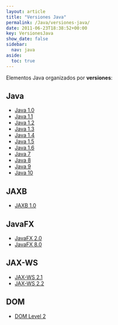 ```yaml
---
layout: article
title: "Versiones Java"
permalink: /Java/versiones-java/
date: 2011-06-23T18:38:52+00:00
key: VersionesJava
show_date: false
sidebar:
  nav: java
aside:
  toc: true
---
```


Elementos Java organizados por **versiones**: 

## Java
<ul>
  <li><a href="/Java/tag/java-1.0/">Java 1.0</a></li>
  <li><a href="/Java/tag/java-1.1/">Java 1.1</a></li>
  <li><a href="/Java/tag/java-1.2/">Java 1.2</a></li>
  <li><a href="/Java/tag/java-1.3/">Java 1.3</a></li>
  <li><a href="/Java/tag/java-1.4/">Java 1.4</a></li>
  <li><a href="/Java/tag/java-1.5/">Java 1.5</a></li>
  <li><a href="/Java/tag/java-1.6/">Java 1.6</a></li>
  <li><a href="/Java/tag/java-7/">Java 7</a></li>
  <li><a href="/Java/tag/java-8/">Java 8</a></li>
  <li><a href="/Java/tag/java-9/">Java 9</a></li>
  <li><a href="/Java/tag/java-10/">Java 10</a></li>
</ul>

## JAXB
<ul>
  <li><a href="/Java/tag/jaxb-1.0/">JAXB 1.0</a></li>
</ul>

## JavaFX
<ul>
  <li><a href="/Java/tag/javafx-2.0/">JavaFX 2.0</a></li>
  <li><a href="/Java/tag/javafx-8.0/">JavaFX 8.0</a></li>
</ul>

## JAX-WS
<ul>
  <li><a href="/Java/tag/jax-ws-2.1/">JAX-WS 2.1</a></li>
  <li><a href="/Java/tag/jax-ws-2.2/">JAX-WS 2.2</a></li>
</ul>

## DOM
<ul>
  <li><a href="/Java/tag/dom-level-2/">DOM Level 2</a></li>
</ul>